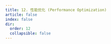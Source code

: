 ```yaml
---
title: 12. 性能优化 (Performance Optimization)
article: false
index: false
dir:
  order: 12
  collapsible: false
---
```

